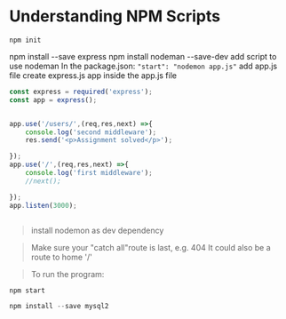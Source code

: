 # Understanding NPM Scripts
`npm init`

npm install --save express
npm install nodeman --save-dev
add script to use nodeman
In the package.json:
`"start": "nodemon app.js"`
add app.js file
create express.js app inside the app.js file
```javascript
const express = required('express');
const app = express();


app.use('/users/',(req,res,next) =>{
    console.log('second middleware');
    res.send('<p>Assignment solved</p>');

});
app.use('/',(req,res,next) =>{
    console.log('first middleware');
    //next();

});
app.listen(3000);



```

> install nodemon as dev dependency

> Make sure your "catch all"route is last, e.g. 404
> It could also be a route to home '/'

> To run the program:
```javascript
npm start
```
```javascript
npm install --save mysql2
```
